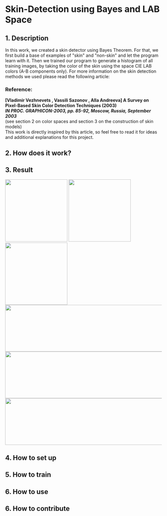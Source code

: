 # Skin-Detection using Bayes and LAB Space
## 1. Description
In this work, we created a skin detector using Bayes Theorem. For that,
we first build a base of examples of "skin" and "non-skin" and let the program learn with it.
Then we trained our program to generate a histogram of all training images, by taking the color of the skin using the space
CIE LAB colors (A-B components only).
For more information on the skin detection methods we used please read the following article:
### Reference:
<b>[Vladimir Vezhnevets , Vassili Sazonov , Alla Andreeva] A Survey on Pixel-Based Skin Color Detection Techniques (2003) </b> </br>
<i><b> IN PROC. GRAPHICON-2003, pp. 85-92, Moscow, Russia, September 2003 </b></i> </br>
(see section 2 on color spaces and section 3 on the construction of
skin models) </br>
This work is directly inspired by this article, so feel free to read it for ideas and additional explanations for this project.
## 2. How does it work?


## 3. Result
<div style="align:center">
  <b><img src="https://raw.githubusercontent.com/Jassarpc/Skin-Detection/master/shoush.jpg" width="200" height="200"/></b>
  <b><img src="https://raw.githubusercontent.com/Jassarpc/Skin-Detection/master/detect_mask_shoush.jpg" width="200" height="200"/></b>
  <b><img src="https://raw.githubusercontent.com/Jassarpc/Skin-Detection/master/detect_output_shoush.jpg" width="200" height="200"/></b>
</div>
<div>
  <img src="https://raw.githubusercontent.com/Jassarpc/Skin-Detection/master/nefa.png" width="700" height="150"/>
  <img src="https://raw.githubusercontent.com/Jassarpc/Skin-Detection/master/detect_mask_nefa.png" width="700" height="150"/>
  <img src="https://raw.githubusercontent.com/Jassarpc/Skin-Detection/master/detect_output_nefa.png" width="700" height="150"/>
</div>

## 4. How to set up



## 5. How to train



## 6. How to use



## 6. How to contribute
